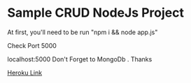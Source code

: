 <h1> Sample CRUD NodeJs Project </h1>

<p> At first, you'll need to be run  "npm i && node app.js"</p>
<p> Check Port 5000 </p>
<p> localhost:5000  Don't Forget to MongoDb . Thanks </p>

<a href="https://radiant-hamlet-98970.herokuapp.com/" > Heroku Link </a>
